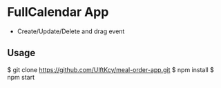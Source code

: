<h1>FullCalendar App</h1>

- Create/Update/Delete and drag event

## Usage
$ git clone https://github.com/UlftKcy/meal-order-app.git
$ npm install
$ npm start
